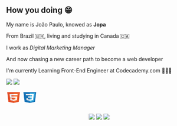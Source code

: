 ## How you doing 😁
My name is João Paulo, knowed as **Jopa**

From Brazil 🇧🇷, living and studying in Canada 🇨🇦

I work as _Digital Marketing Manager_

And now chasing a new career path to become a web developer

I'm currently Learning Front-End Engineer at Codecademy.com 👨🏻‍💻

<div display="inline_block>
  <a href="https://github.com/jopacorrea">
  <img height="140em" src="https://github-readme-stats.vercel.app/api?username=jopacorrea&show_icons=true&theme=ayu-mirage&include_all_commits=true&count_private=true"/>
  <img height="140em" src="https://github-readme-stats.vercel.app/api/top-langs/?username=jopacorrea&layout=compact&langs_count=7&theme=ayu-mirage"/>
</div>

<div style="display: inline_block"><br>
  <img align="center" alt="Jopa-HTML" height="30" width="40" src="https://raw.githubusercontent.com/devicons/devicon/master/icons/html5/html5-original.svg">
  <img align="center" alt="Jopa-CSS" height="30" width="40" src="https://raw.githubusercontent.com/devicons/devicon/master/icons/css3/css3-original.svg">
</div>
 
  ##
 
<div align="center"> 
  <a href="https://www.instagram.com/jopacorrea/" target="_blank"><img src="https://img.shields.io/badge/-Instagram-%23E4405F?style=for-the-badge&logo=instagram&logoColor=white" target="_blank"></a>
  <a href="https://www.linkedin.com/in/joaopaulo-correa/" target="_blank"><img src="https://img.shields.io/badge/-LinkedIn-%230077B5?style=for-the-badge&logo=linkedin&logoColor=white" target="_blank"></a>   
  <a href = "mailto:jopa.correa27@gmail.com"><img src="https://img.shields.io/badge/-Gmail-%23333?style=for-the-badge&logo=gmail&logoColor=white" target="_blank"></a>
 
 <!-- ![Snake animation](https://github.com/jopacorrea/jopacorrea/blob/output/github-contribution-grid-snake.svg)-->

</div>
